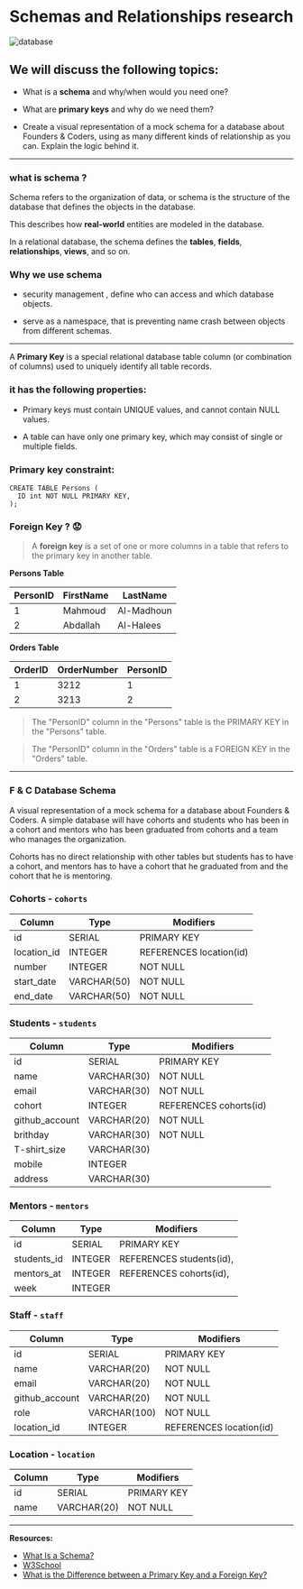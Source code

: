 # Schemas and Relationships research

![database](http://s2.quickmeme.com/img/38/3821733495c7e958cbfbc8dd14335f67d4396da8b8b8f0032d9bc5f45ff3c794.jpg)

## We will discuss the following topics:
  * What is a **schema** and why/when would you need one?

* What are **primary keys** and why do we need them?

* Create a visual representation of a mock schema for a database about Founders & Coders, using as many different kinds of relationship as you can. Explain the logic behind it.
___
### what is schema ?
Schema refers to the organization of data, or schema is the structure of the database that defines the objects in the database.

This describes how **real-world** entities are modeled in the database.

In a relational database, the schema defines the **tables**, **fields**, **relationships**, **views**, and so on.

### Why we use schema
* security management , define who can access and which database objects.

* serve as a namespace, that is preventing name crash between objects from different schemas.

___

A **Primary Key** is a special relational database table column (or combination of columns) used to uniquely identify all table records.

 ### it has the following properties:



* Primary keys must contain UNIQUE values, and cannot contain NULL values.

* A table can have only one primary key, which may consist of single or multiple fields.

### Primary key constraint:

```
CREATE TABLE Persons (
  ID int NOT NULL PRIMARY KEY,
);

```
### Foreign Key ? :worried:
>A **foreign key** is a set of one or more columns in a table that refers to the primary key in another table.

**Persons Table**


PersonID | FirstName | LastName
------------ | ------------- |-------------
1 | Mahmoud | Al-Madhoun
2 | Abdallah | Al-Halees

**Orders Table**


OrderID | OrderNumber | PersonID
------------ | ------------- | -------------
1 | 3212 | 1
2 | 3213 | 2


>The "PersonID" column in the "Persons" table is the PRIMARY KEY in the "Persons" table.

>The "PersonID" column in the "Orders" table is a FOREIGN KEY in the "Orders" table.






___


### F & C Database Schema
A visual representation of a mock schema for a database about Founders & Coders.
A simple database will have cohorts and students who has been in a cohort and mentors who has been graduated from cohorts and a team who manages the organization.

Cohorts has no direct relationship with other tables but students has to have a cohort, and mentors has to have a cohort that he graduated from and the cohort that he is mentoring.


### Cohorts - `cohorts`

Column | Type | Modifiers
--- | --- | ---
id | SERIAL | PRIMARY KEY
location_id | INTEGER | REFERENCES location(id)
number | INTEGER | NOT NULL
start\_date | VARCHAR(50) | NOT NULL
end\_date | VARCHAR(50) | NOT NULL





### Students - `students`

Column | Type | Modifiers
--- | --- | ---
id | SERIAL | PRIMARY KEY
name | VARCHAR(30) | NOT NULL
email | VARCHAR(30) | NOT NULL
cohort | INTEGER | REFERENCES cohorts(id)
github_account | VARCHAR(20) | NOT NULL
brithday | VARCHAR(30) | NOT NULL
T-shirt_size | VARCHAR(30) |
mobile | INTEGER |
address | VARCHAR(30) |



### Mentors - `mentors`

Column | Type | Modifiers
--- | --- | ---
id | SERIAL | PRIMARY KEY
students\_id | INTEGER | REFERENCES students(id),
mentors\_at | INTEGER | REFERENCES cohorts(id),
week | INTEGER |




### Staff - `staff`

Column | Type | Modifiers
--- | --- | ---
id | SERIAL | PRIMARY KEY
name | VARCHAR(20) | NOT NULL
email | VARCHAR(20) | NOT NULL
github_account | VARCHAR(20) | NOT NULL
role | VARCHAR(100) | NOT NULL
location_id | INTEGER | REFERENCES location(id)


### Location - `location`

Column | Type | Modifiers
--- | --- | ---
id | SERIAL | PRIMARY KEY
name | VARCHAR(20) | NOT NULL



___
**Resources:**

* [What Is a Schema?
](http://www.informit.com/articles/article.aspx?p=1216889&seqNum=2)
* [W3School](https://www.w3schools.com/sql/sql_primarykey.asp)
* [What is the Difference between a Primary Key and a Foreign Key?](https://www.essentialsql.com/what-is-the-difference-between-a-primary-key-and-a-foreign-key/)
